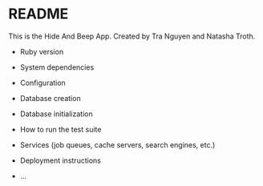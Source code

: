 # README

This is the Hide And Beep App. Created by Tra Nguyen and Natasha Troth.

* Ruby version

* System dependencies

* Configuration

* Database creation

* Database initialization

* How to run the test suite

* Services (job queues, cache servers, search engines, etc.)

* Deployment instructions

* ...

